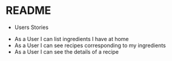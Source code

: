 # README

* Users Stories
- As a User I can list ingredients I have at home
- As a User I can see recipes corresponding to my ingredients
- As a User I can see the details of a recipe